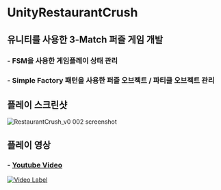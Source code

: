 # UnityRestaurantCrush

## 유니티를 사용한 3-Match 퍼즐 게임 개발

### - FSM을 사용한 게임플레이 상태 관리
### - Simple Factory 패턴을 사용한 퍼즐 오브젝트 / 파티클 오브젝트 관리

## 플레이 스크린샷

![RestaurantCrush_v0 002 screenshot](https://user-images.githubusercontent.com/30260233/157129809-aa14367f-0f50-4ba2-8037-e0b139017ca4.PNG)


## 플레이 영상
### - <a href="https://www.youtube.com/watch?v=bWaBLhJW3Vw" target="_blank"> Youtube Video </a>
[![Video Label](http://img.youtube.com/vi/bWaBLhJW3Vw/0.jpg)](https://www.youtube.com/watch?v=bWaBLhJW3Vw)

<br/>
